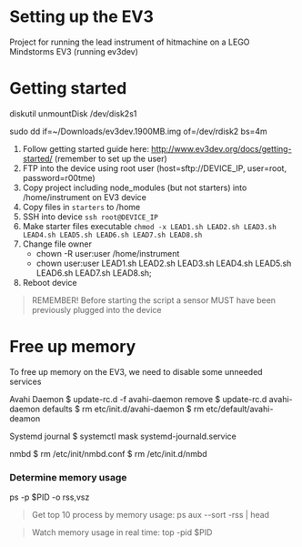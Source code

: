 Setting up the EV3
====================

Project for running the lead instrument of hitmachine on a LEGO Mindstorms EV3 (running ev3dev)

# Getting started


diskutil unmountDisk /dev/disk2s1

sudo dd if=~/Downloads/ev3dev.1900MB.img of=/dev/rdisk2 bs=4m

1. Follow getting started guide here: http://www.ev3dev.org/docs/getting-started/ (remember to set up the user)
2. FTP into the device using root user (host=sftp://DEVICE_IP, user=root, password=r00tme)
3. Copy project including node_modules (but not starters) into /home/instrument on EV3 device
4. Copy files in `starters` to /home
5. SSH into device `ssh root@DEVICE_IP`
6. Make starter files executable `chmod -x LEAD1.sh LEAD2.sh LEAD3.sh LEAD4.sh LEAD5.sh LEAD6.sh LEAD7.sh LEAD8.sh`
7. Change file owner
    - chown -R user:user /home/instrument
    - chown user:user LEAD1.sh LEAD2.sh LEAD3.sh LEAD4.sh LEAD5.sh LEAD6.sh LEAD7.sh LEAD8.sh;
8. Reboot device

> REMEMBER! Before starting the script a sensor MUST have been previously plugged into the device

# Free up memory
To free up memory on the EV3, we need to disable some unneeded services

Avahi Daemon
$ update-rc.d -f avahi-daemon remove
$ update-rc.d avahi-daemon defaults
$ rm etc/init.d/avahi-daemon
$ rm etc/default/avahi-deamon

Systemd journal
$ systemctl mask systemd-journald.service

nmbd
$ rm /etc/init/nmbd.conf
$ rm /etc/init.d/nmbd


### Determine memory usage
ps -p $PID -o rss,vsz

> Get top 10 process by memory usage: ps aux --sort -rss | head

> Watch memory usage in real time: top -pid $PID